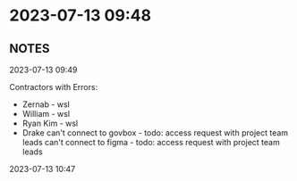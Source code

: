 # 2023-07-13 09:48

## NOTES



2023-07-13 09:49

Contractors with Errors: 

- Zernab - wsl
- William - wsl
- Ryan Kim - wsl
- Drake
    can't connect to govbox 
      - todo: access request with project team leads
    can't connect to figma
      - todo: access request with project team leads



2023-07-13 10:47


